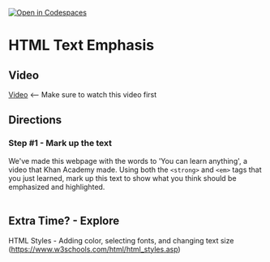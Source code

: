 [![Open in Codespaces](https://classroom.github.com/assets/launch-codespace-2972f46106e565e64193e422d61a12cf1da4916b45550586e14ef0a7c637dd04.svg)](https://classroom.github.com/open-in-codespaces?assignment_repo_id=20529038)
# HTML Text Emphasis <br>

## Video
[Video](https://youtu.be/r2qd-MKHhgs) <-- Make sure to watch this video first

## Directions 
### Step #1 -  Mark up the text <br>
We've made this webpage with the words to 'You can learn anything', a video that Khan Academy made. Using both the `<strong>` and `<em>` tags that you just learned, mark up this text to show what you think should be emphasized and highlighted.
<br><br>
## Extra Time? - Explore
HTML Styles - Adding color, selecting fonts, and changing text size<br>
(https://www.w3schools.com/html/html_styles.asp)
